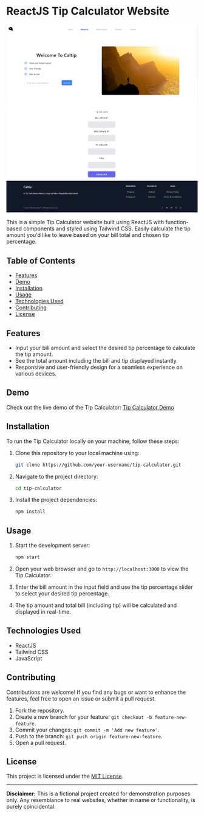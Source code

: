 # ReactJS Tip Calculator Website

![Tip Calculator Preview](Hero-Section.png)
![Tip Calculator Preview](Tip-Calculator.png)
![Tip Calculator Preview](Footer.png)

This is a simple Tip Calculator website built using ReactJS with function-based components and styled using Tailwind CSS. Easily calculate the tip amount you'd like to leave based on your bill total and chosen tip percentage.

## Table of Contents

- [Features](#features)
- [Demo](#demo)
- [Installation](#installation)
- [Usage](#usage)
- [Technologies Used](#technologies-used)
- [Contributing](#contributing)
- [License](#license)

## Features

- Input your bill amount and select the desired tip percentage to calculate the tip amount.
- See the total amount including the bill and tip displayed instantly.
- Responsive and user-friendly design for a seamless experience on various devices.

## Demo

Check out the live demo of the Tip Calculator: [Tip Calculator Demo](https://your-demo-link.com)

## Installation

To run the Tip Calculator locally on your machine, follow these steps:

1. Clone this repository to your local machine using:

   ```bash
   git clone https://github.com/your-username/tip-calculator.git
   ```

2. Navigate to the project directory:

   ```bash
   cd tip-calculator
   ```

3. Install the project dependencies:

   ```bash
   npm install
   ```

## Usage

1. Start the development server:

   ```bash
   npm start
   ```

2. Open your web browser and go to `http://localhost:3000` to view the Tip Calculator.

3. Enter the bill amount in the input field and use the tip percentage slider to select your desired tip percentage.

4. The tip amount and total bill (including tip) will be calculated and displayed in real-time.

## Technologies Used

- ReactJS
- Tailwind CSS
- JavaScript

## Contributing

Contributions are welcome! If you find any bugs or want to enhance the features, feel free to open an issue or submit a pull request.

1. Fork the repository.
2. Create a new branch for your feature: `git checkout -b feature-new-feature`.
3. Commit your changes: `git commit -m 'Add new feature'`.
4. Push to the branch: `git push origin feature-new-feature`.
5. Open a pull request.

## License

This project is licensed under the [MIT License](LICENSE).

---

**Disclaimer:** This is a fictional project created for demonstration purposes only. Any resemblance to real websites, whether in name or functionality, is purely coincidental.
